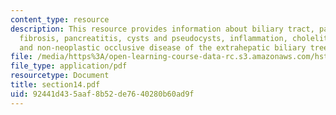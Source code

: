 ```yaml
---
content_type: resource
description: This resource provides information about biliary tract, pancreas, cystic
  fibrosis, pancreatitis, cysts and pseudocysts, inflammation, cholelithiasis, neoplasms,
  and non-neoplastic occlusive disease of the extrahepatic biliary tree.
file: /media/https%3A/open-learning-course-data-rc.s3.amazonaws.com/hst-121-gastroenterology-fall-2005/92441d435aaf8b52de7640280b60ad9f_section14.pdf
file_type: application/pdf
resourcetype: Document
title: section14.pdf
uid: 92441d43-5aaf-8b52-de76-40280b60ad9f
---
```

